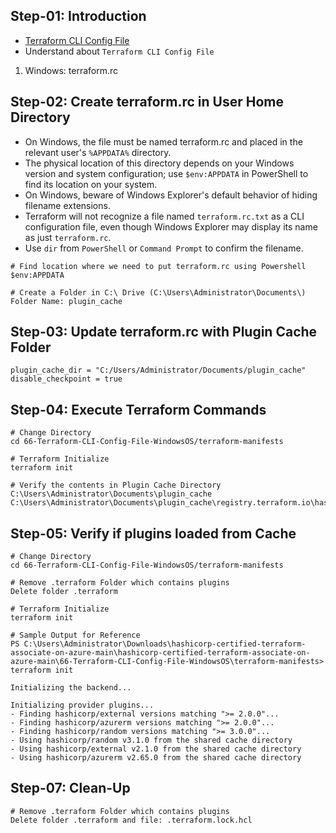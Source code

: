 ## Step-01: Introduction
- [Terraform CLI Config File](https://www.terraform.io/docs/cli/config/config-file.html)
- Understand about `Terraform CLI Config File`
1. Windows: terraform.rc

## Step-02: Create terraform.rc in User Home Directory
- On Windows, the file must be named terraform.rc and placed in the relevant user's `%APPDATA%` directory.
- The physical location of this directory depends on your Windows version and system configuration; use `$env:APPDATA` in PowerShell to find its location on your system.
- On Windows, beware of Windows Explorer's default behavior of hiding filename extensions.
- Terraform will not recognize a file named `terraform.rc.txt` as a CLI configuration file, even though Windows Explorer may display its name as just `terraform.rc`.
- Use `dir` from `PowerShell` or `Command Prompt` to confirm the filename.
```t
# Find location where we need to put terraform.rc using Powershell
$env:APPDATA

# Create a Folder in C:\ Drive (C:\Users\Administrator\Documents\)
Folder Name: plugin_cache
```

## Step-03: Update terraform.rc with Plugin Cache Folder
```t
plugin_cache_dir = "C:/Users/Administrator/Documents/plugin_cache"
disable_checkpoint = true
```

## Step-04: Execute Terraform Commands
```t
# Change Directory
cd 66-Terraform-CLI-Config-File-WindowsOS/terraform-manifests

# Terraform Initialize
terraform init

# Verify the contents in Plugin Cache Directory
C:\Users\Administrator\Documents\plugin_cache
C:\Users\Administrator\Documents\plugin_cache\registry.terraform.io\hashicorp
```

## Step-05: Verify if plugins loaded from Cache
```t
# Change Directory
cd 66-Terraform-CLI-Config-File-WindowsOS/terraform-manifests

# Remove .terraform Folder which contains plugins
Delete folder .terraform

# Terraform Initialize
terraform init

# Sample Output for Reference
PS C:\Users\Administrator\Downloads\hashicorp-certified-terraform-associate-on-azure-main\hashicorp-certified-terraform-associate-on-azure-main\66-Terraform-CLI-Config-File-WindowsOS\terraform-manifests> terraform init

Initializing the backend...

Initializing provider plugins...
- Finding hashicorp/external versions matching ">= 2.0.0"...
- Finding hashicorp/azurerm versions matching ">= 2.0.0"...
- Finding hashicorp/random versions matching ">= 3.0.0"...
- Using hashicorp/random v3.1.0 from the shared cache directory
- Using hashicorp/external v2.1.0 from the shared cache directory
- Using hashicorp/azurerm v2.65.0 from the shared cache directory
```

## Step-07: Clean-Up
```t
# Remove .terraform Folder which contains plugins
Delete folder .terraform and file: .terraform.lock.hcl
```
